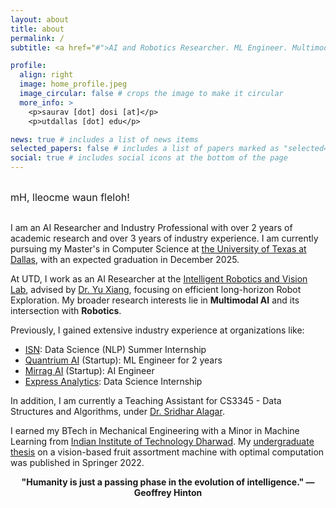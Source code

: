 ```yaml
---
layout: about
title: about
permalink: /
subtitle: <a href="#">AI and Robotics Researcher. ML Engineer. Multimodal AI.</a>

profile:
  align: right
  image: home_profile.jpeg
  image_circular: false # crops the image to make it circular
  more_info: >
    <p>saurav [dot] dosi [at]</p>
    <p>utdallas [dot] edu</p>

news: true # includes a list of news items
selected_papers: false # includes a list of papers marked as "selected={true}"
social: true # includes social icons at the bottom of the page
---
```

<div class="hero" id="hero">
  <p id="scrambledText">mH, lleocme waun fleloh!</p>
</div>

I am an AI Researcher and Industry Professional with over 2 years of academic research and over 3 years of industry experience. I am currently pursuing my Master's in Computer Science at [the University of Texas at Dallas](https://engineering.utdallas.edu/), with an expected graduation in December 2025.

At UTD, I work as an AI Researcher at the [Intelligent Robotics and Vision Lab](https://labs.utdallas.edu/irvl/), advised by [Dr. Yu Xiang](https://yuxng.github.io/), focusing on efficient long-horizon Robot Exploration. My broader research interests lie in **Multimodal AI** and its intersection with **Robotics**.

Previously, I gained extensive industry experience at organizations like:

- [ISN](https://www.isnetworld.com/en/): Data Science (NLP) Summer Internship
- [Quantrium AI](https://www.quantrium.ai/) (Startup): ML Engineer for 2 years
- [Mirrag AI](https://mirrag.in/) (Startup): AI Engineer
- [Express Analytics](https://www.expressanalytics.com/): Data Science Internship

In addition, I am currently a Teaching Assistant for CS3345 - Data Structures and Algorithms, under [Dr. Sridhar Alagar](https://profiles.utdallas.edu/sridhar).

I earned my BTech in Mechanical Engineering with a Minor in Machine Learning from [Indian Institute of Technology Dharwad](https://www.iitdh.ac.in/). My [undergraduate thesis](https://link.springer.com/chapter/10.1007/978-3-031-05767-0_2) on a vision-based fruit assortment machine with optimal computation was published in Springer 2022.

<div style="font-size: 1em; font-weight: bold; text-align: center; margin-bottom: 60px;">
"Humanity is just a passing phase in the evolution of intelligence." — Geoffrey Hinton
</div>

<style>
    #scrambledText {
  font-size: 1.0rem; /* Normal text size */
  cursor: pointer;
  color: var(--global-text-color); /* Default text color */
  transition: color 0.3s ease-in-out;
  white-space: nowrap; /* Prevent line breaks */
  overflow: hidden; /* Hides extra text during the animation */
  visibility: visible !important; /* Ensure the text is always visible */
  display: inline-block; /* Ensure it's displayed properly */
  word-wrap: break-word; /* Allow breaking long words if needed */
    }
    
      #scrambledText:hover {
      color: var(--global-hover-color); /* Text color on hover */
    }
</style>

<script>
  document.addEventListener("DOMContentLoaded", () => {
    const scrambledTextElement = document.getElementById("scrambledText");
    const unscrambledText = "Hi, welcome fellow human!";
    const scrambledText = scrambledTextElement.textContent;

    let isUnscrambled = false;

    scrambledTextElement.addEventListener("click", () => {
      if (isUnscrambled) return; 

      isUnscrambled = true; 
      const duration = 2000; 
      const interval = 50; 
      let progress = 0;

      const animateUnscramble = setInterval(() => {
        progress += interval;
        const percentage = progress / duration;
        const revealLength = Math.floor(percentage * unscrambledText.length);

        // Gradually replace scrambled text with correct letters
        scrambledTextElement.textContent =
          unscrambledText.slice(0, revealLength) +
          scrambledText.slice(revealLength);

        if (progress >= duration) {
          clearInterval(animateUnscramble); 
          scrambledTextElement.textContent = unscrambledText; 
          scrambledTextElement.style.cursor = "default"; 
        }
      }, interval);
    });
  });
</script>